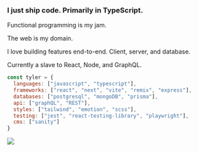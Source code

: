 ### I just ship code. Primarily in TypeScript.

Functional programming is my jam.

The web is my domain. 

I love building features end-to-end. Client, server, and database.

Currently a slave to React, Node, and GraphQL.

```javascript
const tyler = {
  languages: ["javascript", "typescript"],
  frameworks: ["react", "next", "vite", "remix", "express"],
  databases: ["postgresql", "mongoDB", "prisma"],
  api: ["graphQL", "REST"],
  styles: ["tailwind", "emotion", "scss"],
  testing: ["jest", "react-testing-library", "playwright"],
  cms: ["sanity"]
}
```

<a href="https://linkedin.com/in/tylerbrowndev/"><img src="https://img.shields.io/badge/LinkedIn-0077B5?style=for-the-badge&logo=linkedin&logoColor=white" /></a>
